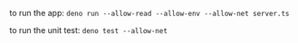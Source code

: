 to run the app:
`deno run --allow-read --allow-env --allow-net server.ts`

to run the unit test:
`deno test --allow-net`
